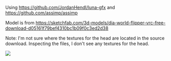 Using https://github.com/JordanHendl/luna-gfx and https://github.com/assimp/assimp

Model is from https://sketchfab.com/3d-models/dia-world-flipper-vrc-free-download-d05161f79bef4310bc1b09f0c3ed2d38

Note: I'm not sure where the textures for the head are located in the source download. Inspecting the files, I don't see any textures for the head. 

![](https://imgur.com/HoyguMF.png)